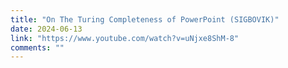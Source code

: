```yaml
---
title: "On The Turing Completeness of PowerPoint (SIGBOVIK)"
date: 2024-06-13
link: "https://www.youtube.com/watch?v=uNjxe8ShM-8"
comments: ""
---
```


